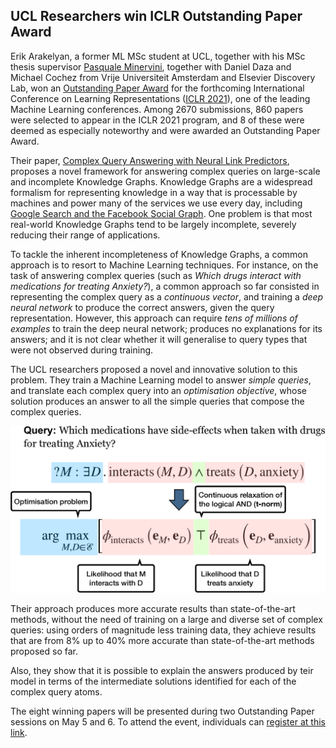 ## UCL Researchers win ICLR Outstanding Paper Award

Erik Arakelyan, a former ML MSc student at UCL, together with his MSc thesis supervisor [Pasquale Minervini](https://neuralnoise.com/), together with Daniel Daza and Michael Cochez from Vrije Universiteit Amsterdam and Elsevier Discovery Lab, won an [Outstanding Paper Award](https://iclr-conf.medium.com/announcing-iclr-2021-outstanding-paper-awards-9ae0514734ab) for the forthcoming International Conference on Learning Representations ([ICLR 2021](https://iclr.cc/)), one of the leading Machine Learning conferences. Among 2670 submissions, 860 papers were selected to appear in the ICLR 2021 program, and 8 of these were deemed as especially noteworthy and were awarded an Outstanding Paper Award.

Their paper, [Complex Query Answering with Neural Link Predictors](https://openreview.net/forum?id=Mos9F9kDwkz), proposes a novel framework for answering complex queries on large-scale and incomplete Knowledge Graphs. Knowledge Graphs are a widespread formalism for representing knowledge in a way that is processable by machines and power many of the services we use every day, including [Google Search and the Facebook Social Graph](https://cacm.acm.org/magazines/2019/8/238342-industry-scale-knowledge-graphs/fulltext). One problem is that most real-world Knowledge Graphs tend to be largely incomplete, severely reducing their range of applications.

To tackle the inherent incompleteness of Knowledge Graphs, a common approach is to resort to Machine Learning techniques.
For instance, on the task of answering complex queries (such as *Which drugs interact with medications for treating Anxiety?*), a common approach so far consisted in representing the complex query as a *continuous vector*, and training a *deep neural network* to produce the correct answers, given the query representation. However, this approach can require *tens of millions of examples* to train the deep neural network; produces no explanations for its answers; and it is not clear whether it will generalise to query types that were not observed during training.

The UCL researchers proposed a novel and innovative solution to this problem. They train a Machine Learning model to answer *simple queries*, and translate each complex query into an *optimisation objective*, whose solution produces an answer to all the simple queries that compose the complex queries.

![Drag Racing](output.png)

Their approach produces more accurate results than state-of-the-art methods, without the need of training on a large and diverse set of complex queries: using orders of magnitude less training data, they achieve results that are from 8% up to 40% more accurate than state-of-the-art methods proposed so far.
 
Also, they show that it is possible to explain the answers produced by teir model in terms of the intermediate solutions identified for each of the complex query atoms. 

The eight winning papers will be presented during two Outstanding Paper sessions on May 5 and 6.  To attend the event, individuals can [register at this link](https://iclr.cc/Register/view-registration).
